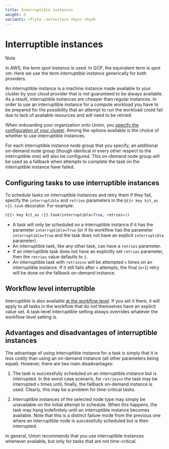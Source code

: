 ```yaml
---
title: Interruptible instances
weight: 3
variants: +flyte -serverless +byoc +byok
---
```


# Interruptible instances

> [!NOTE]
> In AWS, the term *spot instance* is used.
> In GCP, the equivalent term is *spot vm*.
> Here we use the term *interruptible instance* generically for both providers.

An interruptible instance is a machine instance made available to your cluster by your cloud provider that is not guaranteed to be always available.
As a result, interruptible instances are cheaper than regular instances.
In order to use an interruptible instance for a compute workload you have to be prepared for the possibility that an attempt to run the workload could fail due to lack of available resources and will need to be retried.

When onboarding your organization onto Union, you [specify the configuration of your cluster](../../../data-plane-setup/configuring-your-data-plane.md).
Among the options available is the choice of whether to use interruptible instances.

For each interruptible instance node group that you specify, an additional on-demand node group (though identical in every other respect to the interruptible one) will also be configured.
This on-demand node group will be used as a fallback when attempts to complete the task on the interruptible instance have failed.

## Configuring tasks to use interruptible instances

To schedule tasks on interruptible instances and retry them if they fail, specify the `interruptible` and `retries` parameters in the `@{{< key kit_as >}}.task` decorator.
For example:

```python
@{{< key kit_as >}}.task(interruptible=True, retries=3)
```

* A task will only be scheduled on a interruptible instance if it has the parameter `interruptible=True` (or if its workflow has the parameter `interruptible=True` and the task does not have an explicit `interruptible` parameter).
* An interruptible task, like any other task, can have a `retries` parameter.
* If an interruptible task does not have an explicitly set `retries` parameter, then the `retries` value defaults to `1`.
* An interruptible task with `retries=n` will be attempted `n` times on an interruptible instance.
  If it still fails after `n` attempts, the final (`n+1`) retry will be done on the fallback on-demand instance.

## Workflow level interruptible

Interruptible is also available [at the workflow level](../../workflows/_index.md). If you set it there, it will apply to all tasks in the workflow that do not themselves have an explicit value set. A task-level interruptible setting always overrides whatever the workflow-level setting is.

## Advantages and disadvantages of interruptible instances

The advantage of using interruptible instance for a task is simply that it is less costly than using an on-demand instance (all other parameters being equal).
However, there are two main disadvantages:

1. The task is successfully scheduled on an interruptible instance but is interrupted.
In the worst case scenario, for `retries=n` the task may be interrupted `n` times until, finally, the fallback on-demand instance is used.
Clearly, this may be a problem for time-critical tasks.

2. Interruptible instances of the selected node type may simply be unavailable on the initial attempt to schedule.
When this happens, the task may hang indefinitely until an interruptible instance becomes available.
Note that this is a distinct failure mode from the previous one where an interruptible node is successfully scheduled but is then interrupted.

In general, Union recommends that you use interruptible instances whenever available, but only for tasks that are not time-critical.
